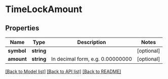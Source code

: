 # TimeLockAmount

## Properties
Name | Type | Description | Notes
------------ | ------------- | ------------- | -------------
**symbol** | **string** |  | [optional] 
**amount** | **string** | In decimal form, e.g. 0.00000000 | [optional] 

[[Back to Model list]](../../README.md#documentation-for-models) [[Back to API list]](../../README.md#documentation-for-api-endpoints) [[Back to README]](../../README.md)

